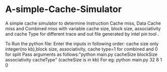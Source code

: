 # A-simple-Cache-Simulator
A simple cache simulator to determine Instruction Cache miss, Data Cache miss and Combined miss with variable cache size, block size, associativity and cache Type for different trace and out file generated by  intel pin tool .

To Run the python file:
Enter the inputs in following order: cache size only integer(no kb),block size, associativity, cache type=1 for combined and 0 for split
Pass arguments as follows:"python main.py cacheSize blockSize associativity cacheType" (cacheSize is in kb)
For eg: python main.py 32 8 1 0
